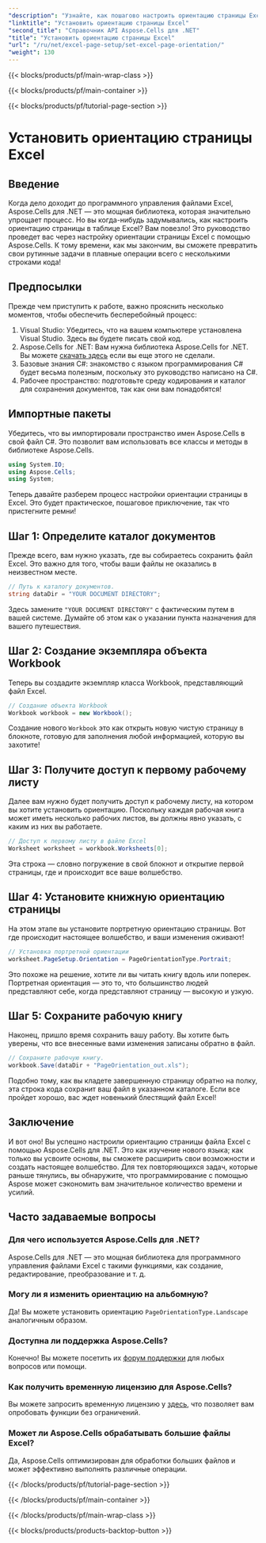 ```yaml
---
"description": "Узнайте, как пошагово настроить ориентацию страницы Excel с помощью Aspose.Cells для .NET. Получите оптимизированные результаты."
"linktitle": "Установить ориентацию страницы Excel"
"second_title": "Справочник API Aspose.Cells для .NET"
"title": "Установить ориентацию страницы Excel"
"url": "/ru/net/excel-page-setup/set-excel-page-orientation/"
"weight": 130
---
```


{{< blocks/products/pf/main-wrap-class >}}

{{< blocks/products/pf/main-container >}}

{{< blocks/products/pf/tutorial-page-section >}}

# Установить ориентацию страницы Excel

## Введение

Когда дело доходит до программного управления файлами Excel, Aspose.Cells для .NET — это мощная библиотека, которая значительно упрощает процесс. Но вы когда-нибудь задумывались, как настроить ориентацию страницы в таблице Excel? Вам повезло! Это руководство проведет вас через настройку ориентации страницы Excel с помощью Aspose.Cells. К тому времени, как мы закончим, вы сможете превратить свои рутинные задачи в плавные операции всего с несколькими строками кода!

## Предпосылки

Прежде чем приступить к работе, важно прояснить несколько моментов, чтобы обеспечить бесперебойный процесс:

1. Visual Studio: Убедитесь, что на вашем компьютере установлена Visual Studio. Здесь вы будете писать свой код.
2. Aspose.Cells for .NET: Вам нужна библиотека Aspose.Cells for .NET. Вы можете [скачать здесь](https://releases.aspose.com/cells/net/) если вы еще этого не сделали.
3. Базовые знания C#: знакомство с языком программирования C# будет весьма полезным, поскольку это руководство написано на C#.
4. Рабочее пространство: подготовьте среду кодирования и каталог для сохранения документов, так как они вам понадобятся!

## Импортные пакеты

Убедитесь, что вы импортировали пространство имен Aspose.Cells в свой файл C#. Это позволит вам использовать все классы и методы в библиотеке Aspose.Cells.

```csharp
using System.IO;
using Aspose.Cells;
using System;
```

Теперь давайте разберем процесс настройки ориентации страницы в Excel. Это будет практическое, пошаговое приключение, так что пристегните ремни!

## Шаг 1: Определите каталог документов

Прежде всего, вам нужно указать, где вы собираетесь сохранить файл Excel. Это важно для того, чтобы ваши файлы не оказались в неизвестном месте.

```csharp
// Путь к каталогу документов.
string dataDir = "YOUR DOCUMENT DIRECTORY";
```

Здесь замените `"YOUR DOCUMENT DIRECTORY"` с фактическим путем в вашей системе. Думайте об этом как о указании пункта назначения для вашего путешествия.

## Шаг 2: Создание экземпляра объекта Workbook

Теперь вы создадите экземпляр класса Workbook, представляющий файл Excel.

```csharp
// Создание объекта Workbook
Workbook workbook = new Workbook();
```

Создание нового `Workbook` это как открыть новую чистую страницу в блокноте, готовую для заполнения любой информацией, которую вы захотите!

## Шаг 3: Получите доступ к первому рабочему листу

Далее вам нужно будет получить доступ к рабочему листу, на котором вы хотите установить ориентацию. Поскольку каждая рабочая книга может иметь несколько рабочих листов, вы должны явно указать, с каким из них вы работаете.

```csharp
// Доступ к первому листу в файле Excel
Worksheet worksheet = workbook.Worksheets[0];
```

Эта строка — словно погружение в свой блокнот и открытие первой страницы, где и происходит все ваше волшебство.

## Шаг 4: Установите книжную ориентацию страницы

На этом этапе вы установите портретную ориентацию страницы. Вот где происходит настоящее волшебство, и ваши изменения оживают!

```csharp
// Установка портретной ориентации
worksheet.PageSetup.Orientation = PageOrientationType.Portrait;
```

Это похоже на решение, хотите ли вы читать книгу вдоль или поперек. Портретная ориентация — это то, что большинство людей представляют себе, когда представляют страницу — высокую и узкую.

## Шаг 5: Сохраните рабочую книгу

Наконец, пришло время сохранить вашу работу. Вы хотите быть уверены, что все внесенные вами изменения записаны обратно в файл.

```csharp
// Сохраните рабочую книгу.
workbook.Save(dataDir + "PageOrientation_out.xls");
```

Подобно тому, как вы кладете завершенную страницу обратно на полку, эта строка кода сохранит ваш файл в указанном каталоге. Если все пройдет хорошо, вас ждет новенький блестящий файл Excel!

## Заключение

И вот оно! Вы успешно настроили ориентацию страницы файла Excel с помощью Aspose.Cells для .NET. Это как изучение нового языка; как только вы усвоите основы, вы сможете расширить свои возможности и создать настоящее волшебство. Для тех повторяющихся задач, которые раньше тянулись, вы обнаружите, что программирование с помощью Aspose может сэкономить вам значительное количество времени и усилий.

## Часто задаваемые вопросы

### Для чего используется Aspose.Cells для .NET?
Aspose.Cells для .NET — это мощная библиотека для программного управления файлами Excel с такими функциями, как создание, редактирование, преобразование и т. д.

### Могу ли я изменить ориентацию на альбомную?
Да! Вы можете установить ориентацию `PageOrientationType.Landscape` аналогичным образом.

### Доступна ли поддержка Aspose.Cells?
Конечно! Вы можете посетить их [форум поддержки](https://forum.aspose.com/c/cells/9) для любых вопросов или помощи.

### Как получить временную лицензию для Aspose.Cells?
Вы можете запросить временную лицензию у [здесь](https://purchase.aspose.com/temporary-license/), что позволяет вам опробовать функции без ограничений.

### Может ли Aspose.Cells обрабатывать большие файлы Excel?
Да, Aspose.Cells оптимизирован для обработки больших файлов и может эффективно выполнять различные операции.

{{< /blocks/products/pf/tutorial-page-section >}}

{{< /blocks/products/pf/main-container >}}

{{< /blocks/products/pf/main-wrap-class >}}

{{< blocks/products/products-backtop-button >}}
